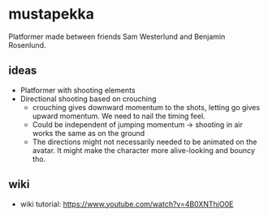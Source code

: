 # mustapekka
Platformer made between friends Sam Westerlund and Benjamin Rosenlund.

## ideas

- Platformer with shooting elements
- Directional shooting based on crouching
    - crouching gives downward momentum to the shots, letting go gives upward momentum. We need to nail the timing feel.
    - Could be independent of jumping momentum -> shooting in air works the same as on the ground
    - The directions might not necessarily needed to be animated on the avatar. It might make the character more alive-looking and bouncy tho.

## wiki

- wiki tutorial: https://www.youtube.com/watch?v=4B0XNThjO0E